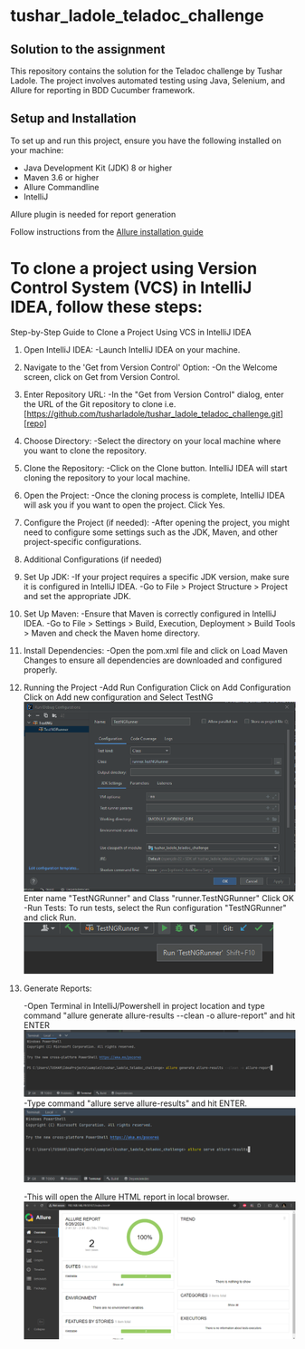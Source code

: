 # tushar_ladole_teladoc_challenge
## Solution to the assignment





This repository contains the solution for the Teladoc challenge by Tushar Ladole. The project involves automated testing using Java, Selenium, and Allure for reporting in BDD Cucumber framework.



## Setup and Installation
To set up and run this project, ensure you have the following installed on your machine:





- Java Development Kit (JDK) 8 or higher
- Maven 3.6 or higher
- Allure Commandline
- IntelliJ


Allure plugin is needed for report generation

Follow instructions from the [Allure installation guide][allure]

# To clone a project using Version Control System (VCS) in IntelliJ IDEA, follow these steps:

Step-by-Step Guide to Clone a Project Using VCS in IntelliJ IDEA
1. Open IntelliJ IDEA:
   -Launch IntelliJ IDEA on your machine.
2. Navigate to the 'Get from Version Control' Option:
   -On the Welcome screen, click on Get from Version Control.
3. Enter Repository URL:
   -In the "Get from Version Control" dialog, enter the URL of the Git repository to clone i.e. [https://github.com/tusharladole/tushar_ladole_teladoc_challenge.git][repo]
4. Choose Directory:
   -Select the directory on your local machine where you want to clone the repository.
5. Clone the Repository:
   -Click on the Clone button. IntelliJ IDEA will start cloning the repository to your local machine.
6. Open the Project:
   -Once the cloning process is complete, IntelliJ IDEA will ask you if you want to open the project. Click Yes.
7. Configure the Project (if needed):
   -After opening the project, you might need to configure some settings such as the JDK, Maven, and other project-specific configurations.
8. Additional Configurations (if needed)
9. Set Up JDK:
   -If your project requires a specific JDK version, make sure it is configured in IntelliJ IDEA.
   -Go to File > Project Structure > Project and set the appropriate JDK.
10. Set Up Maven:
    -Ensure that Maven is correctly configured in IntelliJ IDEA.
    -Go to File > Settings > Build, Execution, Deployment > Build Tools > Maven and check the Maven home directory.
11. Install Dependencies:
    -Open the pom.xml file and click on Load Maven Changes to ensure all dependencies are downloaded and configured properly.
12. Running the Project
    -Add Run Configuration
    Click on Add Configuration
    Click on Add new configuration and Select TestNG
    ![img_1.png](readmeImages/img_1.png)
    Enter name "TestNGRunner" and Class "runner.TestNGRunner"
    Click OK
    -Run Tests:
    To run tests, select the Run configuration "TestNGRunner" and click Run.
    ![img.png](readmeImages/img.png)
13. Generate Reports:

    -Open Terminal in IntelliJ/Powershell in project location and type command "allure generate allure-results --clean -o allure-report" and hit ENTER
    ![img_2.png](readmeImages/img_2.png)
    -Type command "allure serve allure-results" and hit ENTER.
    ![img_3.png](readmeImages/img_3.png)

    -This will open the Allure HTML report in local browser.
    ![img.png](readmeImages/img_4.png)


[//]: # (These are reference links used in the body of this note and get stripped out when the markdown processor does its job. There is no need to format nicely because it shouldn't be seen. Thanks SO - http://stackoverflow.com/questions/4823468/store-comments-in-markdown-syntax)



[repo]: <https://github.com/tusharladole/tushar_ladole_teladoc_challenge.git>
[allure]:<https://qameta.io/blog/allure-report-hands-on/>

